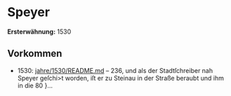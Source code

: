 # Speyer

**Ersterwähnung:** 1530

## Vorkommen
- 1530: [jahre/1530/README.md](../jahre/1530/README.md) – 236, und als
der Stadtſchreiber nah Speyer geſchi>t worden, iſt er zu
Steinau in der Straße beraubt und ihm in die 80 }...
